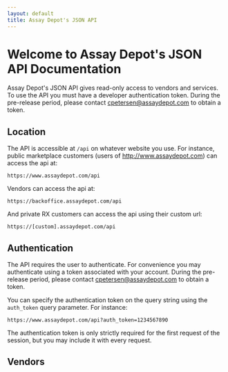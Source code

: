 ```yaml
---
layout: default
title: Assay Depot's JSON API
---
```


# Welcome to Assay Depot's JSON API Documentation
Assay Depot's JSON API gives read-only access to vendors and services. To use the API you must have a developer authentication token. During the pre-release period, please contact cpetersen@assaydepot.com to obtain a token.

## Location
The API is accessible at `/api` on whatever website you use. For instance, public marketplace customers (users of http://www.assaydepot.com) can access the api at:
```
https://www.assaydepot.com/api
```
Vendors can access the api at:
```
https://backoffice.assaydepot.com/api
```
And private RX customers can access the api using their custom url:
```
https://[custom].assaydepot.com/api
```

## Authentication
The API requires the user to authenticate. For convenience you may authenticate using a token associated with your account. During the pre-release period, please contact cpetersen@assaydepot.com to obtain a token.

You can specify the authentication token on the query string using the `auth_token` query parameter. For instance:
```
https://www.assaydepot.com/api?auth_token=1234567890
```

The authentication token is only strictly required for the first request of the session, but you may include it with every request.

## Vendors
